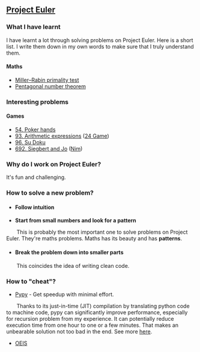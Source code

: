 ## [Project Euler](https://projecteuler.net/about)

### What I have learnt
I have learnt a lot through solving problems on Project Euler. Here is a short list. I write them down in my own words to make sure that I truly understand them. 

#### Maths
- [Miller–Rabin primality test](/58.%20Miller–Rabin%20primality%20test.md)
- [Pentagonal number theorem](/78.%20Pentagonal%20number%20theorem.md)

### Interesting problems
#### Games
- [54. Poker hands](./54.%20Poker%20hands.md)
- [93. Arithmetic expressions](./93.%20Arithmetic%20expressions.md) ([24 Game](https://en.wikipedia.org/wiki/24_Game#24®_Game))
- [96. Su Doku](./96.%20Su%20Doku.md)
- [692. Siegbert and Jo](./692.%20Siegbert%20and%20Jo.md) ([Nim](https://en.wikipedia.org/wiki/Nim))


### Why do I work on Project Euler? 

It's fun and challenging. 

### How to solve a new problem? 

- #### Follow intuition

- **Start from small numbers and look for a pattern**

&nbsp;&nbsp;&nbsp;&nbsp;&nbsp;&nbsp; This is probably the most important one to solve problems on Project Euler. They're maths problems. Maths has its beauty and has **patterns**.

- #### Break the problem down into smaller parts 
&nbsp;&nbsp;&nbsp;&nbsp;&nbsp;&nbsp; This coincides the idea of writing clean code.

### How to "cheat"?

- [Pypy](https://www.pypy.org/features.html) - Get speedup with minimal effort.

&nbsp;&nbsp;&nbsp;&nbsp;&nbsp;&nbsp; Thanks to its just-in-time (JIT) compilation by translating python code to machine code, pypy can significantly improve performance, especially for recursion problem from my experience. It can potentially reduce execution time from one hour to one or a few minutes. That makes an unbearable solution not too bad in the end. See more [here](https://realpython.com/pypy-faster-python/).

- [OEIS](http://oeis.org)

